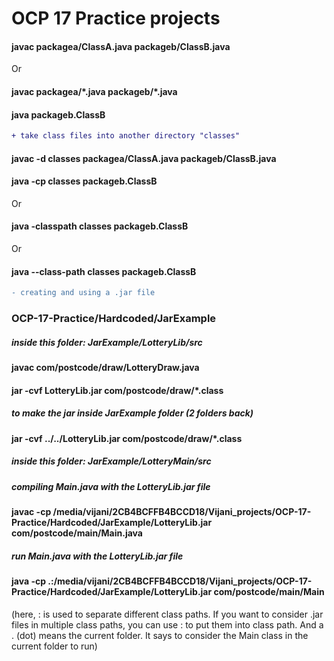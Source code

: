# OCP 17 Practice projects

#### javac packagea/ClassA.java packageb/ClassB.java
Or
#### javac packagea/\*.java packageb/\*.java

#### java packageb.ClassB

``` diff
+ take class files into another directory "classes" 
```

#### javac -d classes packagea/ClassA.java packageb/ClassB.java

#### java -cp classes packageb.ClassB
Or
#### java -classpath classes packageb.ClassB
Or
#### java --class-path classes packageb.ClassB

``` diff
- creating and using a .jar file
```

### OCP-17-Practice/Hardcoded/JarExample

##### inside this folder: JarExample/LotteryLib/src
#### javac com/postcode/draw/LotteryDraw.java
#### jar -cvf LotteryLib.jar com/postcode/draw/\*.class

##### to make the jar inside JarExample folder (2 folders back)
#### jar -cvf ../../LotteryLib.jar com/postcode/draw/*.class

##### inside this folder: JarExample/LotteryMain/src
##### compiling Main.java with the LotteryLib.jar file
#### javac -cp /media/vijani/2CB4BCFFB4BCCD18/Vijani_projects/OCP-17-Practice/Hardcoded/JarExample/LotteryLib.jar com/postcode/main/Main.java

##### run Main.java with the LotteryLib.jar file
#### java -cp .:/media/vijani/2CB4BCFFB4BCCD18/Vijani_projects/OCP-17-Practice/Hardcoded/JarExample/LotteryLib.jar com/postcode/main/Main

(here, : is used to separate different class paths. If you want to consider .jar files in multiple class paths, you can use : to put them into class path. And a . (dot) means the current folder. It says to consider the Main class in the current folder to run)
